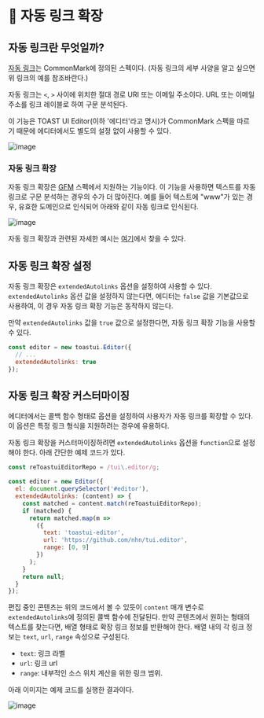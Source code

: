 # 🔗 자동 링크 확장

## 자동 링크란 무엇일까?

[자동 링크](https://spec.commonmark.org/0.29/#autolinks)는 CommonMark에 정의된 스펙이다. (자동 링크의 세부 사양을 알고 싶으면 위 링크의 예를 참조바란다.)

자동 링크는 `<`, `>` 사이에 위치한 절대 경로 URI 또는 이메일 주소이다. URL 또는 이메일 주소를 링크 레이블로 하여 구문 분석된다.

이 기능은 TOAST UI Editor(이하 '에디터'라고 명시)가 CommonMark 스펙을 따르기 때문에 에디터에서도 별도의 설정 없이 사용할 수 있다.

![image](https://user-images.githubusercontent.com/37766175/120604939-7ad04d00-c488-11eb-82c1-f9f05891039e.png)

### 자동 링크 확장

자동 링크 확장은 [GFM](https://github.github.com/gfm) 스펙에서 지원하는 기능이다. 이 기능을 사용하면 텍스트를 자동 링크로 구문 분석하는 경우의 수가 더 많아진다. 예를 들어 텍스트에 "www"가 있는 경우, 유효한 도메인으로 인식되어 아래와 같이 자동 링크로 인식된다.

![image](https://user-images.githubusercontent.com/37766175/120605112-a5baa100-c488-11eb-9b72-75eaa9324080.png)

자동 링크 확장과 관련된 자세한 예시는 [여기](https://github.github.com/gfm/#autolinks-extension-)에서 찾을 수 있다.


## 자동 링크 확장 설정

자동 링크 확장은 `extendedAutolinks` 옵션을 설정하여 사용할 수 있다. `extendedAutolinks` 옵션 값을 설정하지 않는다면, 에디터는 `false` 값을 기본값으로 사용하여, 이 경우 자동 링크 확장 기능은 동작하지 않는다.

만약 `extendedAutolinks` 값을 `true` 값으로 설정한다면, 자동 링크 확장 기능을 사용할 수 있다.

```js
const editor = new toastui.Editor({
  // ...
  extendedAutolinks: true
});
```

## 자동 링크 확장 커스터마이징

에디터에서는 콜백 함수 형태로 옵션을 설정하여 사용자가 자동 링크를 확장할 수 있다. 이 옵션은 특정 링크 형식을 지원하려는 경우에 유용하다.

자동 링크 확장을 커스터마이징하려면 `extendedAutolinks` 옵션을 `function`으로 설정해야 한다. 아래 간단한 예제 코드가 있다.

```js
const reToastuiEditorRepo = /tui\.editor/g;

const editor = new Editor({
  el: document.querySelector('#editor'),
  extendedAutolinks: (content) => {
    const matched = content.match(reToastuiEditorRepo);
    if (matched) {
      return matched.map(m =>
        ({
          text: 'toastui-editor',
          url: 'https://github.com/nhn/tui.editor',
          range: [0, 9]
        })
      );
    }
    return null;
  }
});
```

편집 중인 콘텐츠는 위의 코드에서 볼 수 있듯이 `content` 매개 변수로 `extendedAutolinks`에 정의된 콜백 함수에 전달된다. 만약 콘텐츠에서 원하는 형태의 텍스트를 찾는다면, 배열 형태로 확장 링크 정보를 반환해야 한다. 배열 내의 각 링크 정보는 `text`, `url`, `range` 속성으로 구성된다.

* `text`: 링크 라벨
* `url`: 링크 url
* `range`: 내부적인 소스 위치 계산을 위한 링크 범위.

아래 이미지는 예제 코드를 실행한 결과이다.

![image](https://user-images.githubusercontent.com/37766175/120606618-55444300-c48a-11eb-8376-859fc6ffcf07.gif)